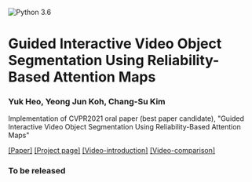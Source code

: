 ![Python 3.6](https://img.shields.io/badge/python-3.6-green.svg)
# Guided Interactive Video Object Segmentation Using Reliability-Based Attention Maps
### Yuk Heo, Yeong Jun Koh, Chang-Su Kim

<!--
[[Project page]](http://mcl.korea.ac.kr/yukheo_eccv2020/)
-->

Implementation of CVPR2021 oral paper (best paper candidate), "Guided Interactive Video Object Segmentation Using Reliability-Based Attention Maps"

[[Paper]](http://mcl.korea.ac.kr/~yyuk25/CVPR2021/2021_CVPR_YHEO.pdf)
[[Project page]](http://mcl.korea.ac.kr/yukheo_cvpr2021/)
[[Video-introduction]](https://www.youtube.com/watch?v=J_Gc0N3aXXo)
[[Video-comparison]](https://www.youtube.com/watch?v=-kcqDb96Y0Q)

### To be released
